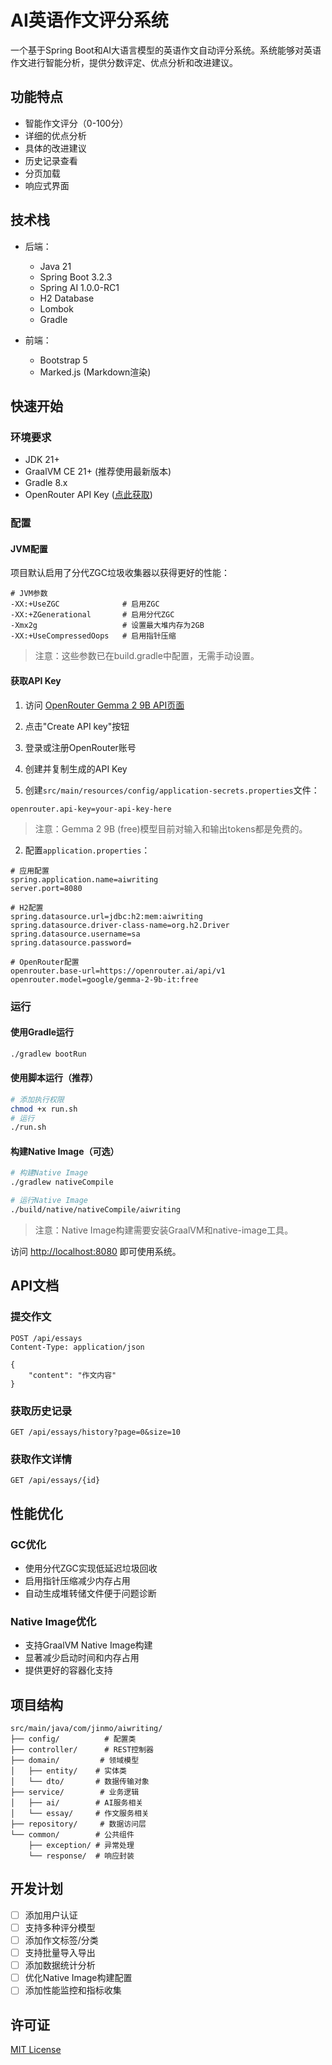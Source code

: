 # AI英语作文评分系统

一个基于Spring Boot和AI大语言模型的英语作文自动评分系统。系统能够对英语作文进行智能分析，提供分数评定、优点分析和改进建议。

## 功能特点

- 智能作文评分（0-100分）
- 详细的优点分析
- 具体的改进建议
- 历史记录查看
- 分页加载
- 响应式界面

## 技术栈

- 后端：
  - Java 21
  - Spring Boot 3.2.3
  - Spring AI 1.0.0-RC1
  - H2 Database
  - Lombok
  - Gradle

- 前端：
  - Bootstrap 5
  - Marked.js (Markdown渲染)

## 快速开始

### 环境要求

- JDK 21+
- GraalVM CE 21+ (推荐使用最新版本)
- Gradle 8.x
- OpenRouter API Key ([点此获取](https://openrouter.ai/keys))

### 配置

#### JVM配置

项目默认启用了分代ZGC垃圾收集器以获得更好的性能：

```properties
# JVM参数
-XX:+UseZGC              # 启用ZGC
-XX:+ZGenerational       # 启用分代ZGC
-Xmx2g                   # 设置最大堆内存为2GB
-XX:+UseCompressedOops   # 启用指针压缩
```

> 注意：这些参数已在build.gradle中配置，无需手动设置。

#### 获取API Key

1. 访问 [OpenRouter Gemma 2 9B API页面](https://openrouter.ai/google/gemma-2-9b-it:free/api)
2. 点击"Create API key"按钮
3. 登录或注册OpenRouter账号
4. 创建并复制生成的API Key

1. 创建`src/main/resources/config/application-secrets.properties`文件：

```properties
openrouter.api-key=your-api-key-here
```

> 注意：Gemma 2 9B (free)模型目前对输入和输出tokens都是免费的。

2. 配置`application.properties`：

```properties
# 应用配置
spring.application.name=aiwriting
server.port=8080

# H2配置
spring.datasource.url=jdbc:h2:mem:aiwriting
spring.datasource.driver-class-name=org.h2.Driver
spring.datasource.username=sa
spring.datasource.password=

# OpenRouter配置
openrouter.base-url=https://openrouter.ai/api/v1
openrouter.model=google/gemma-2-9b-it:free
```

### 运行

#### 使用Gradle运行

```bash
./gradlew bootRun
```

#### 使用脚本运行（推荐）

```bash
# 添加执行权限
chmod +x run.sh
# 运行
./run.sh
```

#### 构建Native Image（可选）

```bash
# 构建Native Image
./gradlew nativeCompile

# 运行Native Image
./build/native/nativeCompile/aiwriting
```

> 注意：Native Image构建需要安装GraalVM和native-image工具。

访问 <http://localhost:8080> 即可使用系统。

## API文档

### 提交作文

```http
POST /api/essays
Content-Type: application/json

{
    "content": "作文内容"
}
```

### 获取历史记录

```http
GET /api/essays/history?page=0&size=10
```

### 获取作文详情

```http
GET /api/essays/{id}
```

## 性能优化

### GC优化

- 使用分代ZGC实现低延迟垃圾回收
- 启用指针压缩减少内存占用
- 自动生成堆转储文件便于问题诊断

### Native Image优化

- 支持GraalVM Native Image构建
- 显著减少启动时间和内存占用
- 提供更好的容器化支持

## 项目结构

```
src/main/java/com/jinmo/aiwriting/
├── config/          # 配置类
├── controller/      # REST控制器
├── domain/         # 领域模型
│   ├── entity/    # 实体类
│   └── dto/       # 数据传输对象
├── service/        # 业务逻辑
│   ├── ai/        # AI服务相关
│   └── essay/     # 作文服务相关
├── repository/     # 数据访问层
└── common/        # 公共组件
    ├── exception/ # 异常处理
    └── response/  # 响应封装
```

## 开发计划

- [ ] 添加用户认证
- [ ] 支持多种评分模型
- [ ] 添加作文标签/分类
- [ ] 支持批量导入导出
- [ ] 添加数据统计分析
- [ ] 优化Native Image构建配置
- [ ] 添加性能监控和指标收集

## 许可证

[MIT License](LICENSE)
